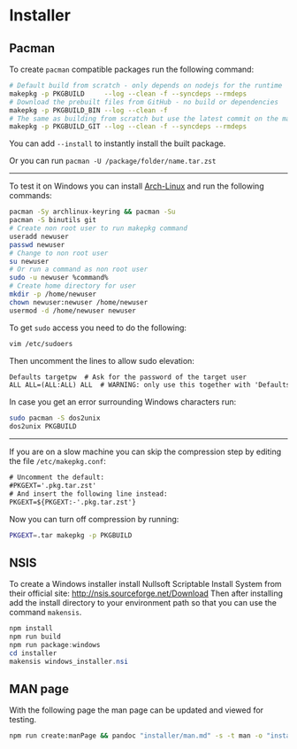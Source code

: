 # Installer

## Pacman

To create `pacman` compatible packages run the following command:

```sh
# Default build from scratch - only depends on nodejs for the runtime
makepkg -p PKGBUILD     --log --clean -f --syncdeps --rmdeps
# Download the prebuilt files from GitHub - no build or dependencies
makepkg -p PKGBUILD_BIN --log --clean -f
# The same as building from scratch but use the latest commit on the main branch
makepkg -p PKGBUILD_GIT --log --clean -f --syncdeps --rmdeps
```

You can add `--install` to instantly install the built package.

Or you can run `pacman -U /package/folder/name.tar.zst`

---

To test it on Windows you can install [Arch-Linux](https://github.com/yuk7/ArchWSL) and run the following commands:

```sh
pacman -Sy archlinux-keyring && pacman -Su
pacman -S binutils git
# Create non root user to run makepkg command
useradd newuser
passwd newuser
# Change to non root user
su newuser
# Or run a command as non root user
sudo -u newuser %command%
# Create home directory for user
mkdir -p /home/newuser
chown newuser:newuser /home/newuser
usermod -d /home/newuser newuser
```

To get `sudo` access you need to do the following:

```sh
vim /etc/sudoers
```

Then uncomment the lines to allow sudo elevation:

```txt
Defaults targetpw  # Ask for the password of the target user
ALL ALL=(ALL:ALL) ALL  # WARNING: only use this together with 'Defaults targetpw'
```

In case you get an error surrounding Windows characters run:

```sh
sudo pacman -S dos2unix
dos2unix PKGBUILD
```

---

If you are on a slow machine you can skip the compression step by editing the file `/etc/makepkg.conf`:

```txt
# Uncomment the default:
#PKGEXT='.pkg.tar.zst'
# And insert the following line instead:
PKGEXT=${PKGEXT:-'.pkg.tar.zst'}
```

Now you can turn off compression by running:

```sh
PKGEXT=.tar makepkg -p PKGBUILD
```

## NSIS

To create a Windows installer install Nullsoft Scriptable Install System from their official site: http://nsis.sourceforge.net/Download
Then after installing add the install directory to your environment path so that you can use the command `makensis`.

```ps1
npm install
npm run build
npm run package:windows
cd installer
makensis windows_installer.nsi
```

## MAN page

With the following page the man page can be updated and viewed for testing.

```sh
npm run create:manPage && pandoc "installer/man.md" -s -t man -o "installer/man.1" && man -l "installer/man.1"
```
